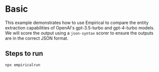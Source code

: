 # Basic
This example demonstrates how to use Empirical to compare the entity extraction capabilities of OpenAI's gpt-3.5-turbo and gpt-4-turbo models. We will score the output using a `json-syntax` scorer to ensure the outputs are in the correct JSON format.

## Steps to run
```
npx empiricalrun
```
